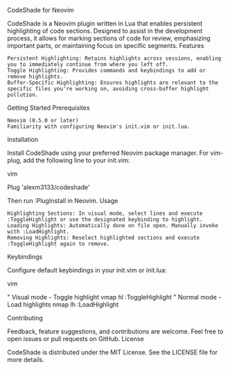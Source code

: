 CodeShade for Neovim

CodeShade is a Neovim plugin written in Lua that enables persistent highlighting of code sections. Designed to assist in the development process, it allows for marking sections of code for review, emphasizing important parts, or maintaining focus on specific segments.
Features

    Persistent Highlighting: Retains highlights across sessions, enabling you to immediately continue from where you left off.
    Toggle Highlighting: Provides commands and keybindings to add or remove highlights.
    Buffer-Specific Highlighting: Ensures highlights are relevant to the specific files you're working on, avoiding cross-buffer highlight pollution.

Getting Started
Prerequisites

    Neovim (0.5.0 or later)
    Familiarity with configuring Neovim's init.vim or init.lua.

Installation

Install CodeShade using your preferred Neovim package manager. For vim-plug, add the following line to your init.vim:

vim

Plug 'alexm3133/codeshade'

Then run :PlugInstall in Neovim.
Usage

    Highlighting Sections: In visual mode, select lines and execute :ToggleHighlight or use the designated keybinding to highlight.
    Loading Highlights: Automatically done on file open. Manually invoke with :LoadHighlight.
    Removing Highlights: Reselect highlighted sections and execute :ToggleHighlight again to remove.

Keybindings

Configure default keybindings in your init.vim or init.lua:

vim

" Visual mode - Toggle highlight
vmap <Leader>hl :ToggleHighlight<CR>
" Normal mode - Load highlights
nmap <Leader>lh :LoadHighlight<CR>

Contributing

Feedback, feature suggestions, and contributions are welcome. Feel free to open issues or pull requests on GitHub.
License

CodeShade is distributed under the MIT License. See the LICENSE file for more details.
